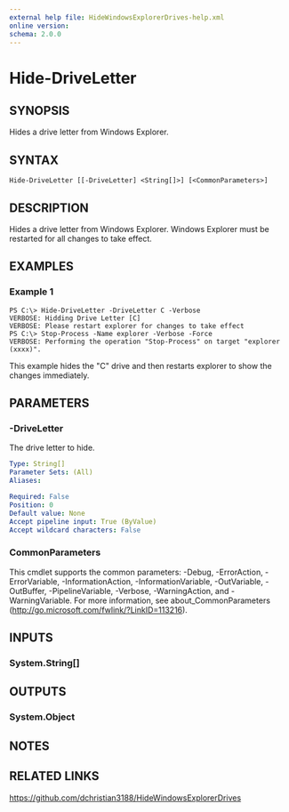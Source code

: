 ```yaml
---
external help file: HideWindowsExplorerDrives-help.xml
online version: 
schema: 2.0.0
---
```


# Hide-DriveLetter

## SYNOPSIS
Hides a drive letter from Windows Explorer.

## SYNTAX

```
Hide-DriveLetter [[-DriveLetter] <String[]>] [<CommonParameters>]
```

## DESCRIPTION
Hides a drive letter from Windows Explorer.
Windows Explorer must be restarted for all changes to take effect.

## EXAMPLES

### Example 1
```
PS C:\> Hide-DriveLetter -DriveLetter C -Verbose
VERBOSE: Hidding Drive Letter [C]
VERBOSE: Please restart explorer for changes to take effect
PS C:\> Stop-Process -Name explorer -Verbose -Force
VERBOSE: Performing the operation "Stop-Process" on target "explorer (xxxx)".
```

This example hides the "C" drive and then restarts explorer to show the changes immediately.

## PARAMETERS

### -DriveLetter
The drive letter to hide.

```yaml
Type: String[]
Parameter Sets: (All)
Aliases: 

Required: False
Position: 0
Default value: None
Accept pipeline input: True (ByValue)
Accept wildcard characters: False
```

### CommonParameters
This cmdlet supports the common parameters: -Debug, -ErrorAction, -ErrorVariable, -InformationAction, -InformationVariable, -OutVariable, -OutBuffer, -PipelineVariable, -Verbose, -WarningAction, and -WarningVariable. For more information, see about_CommonParameters (http://go.microsoft.com/fwlink/?LinkID=113216).

## INPUTS

### System.String[]

## OUTPUTS

### System.Object

## NOTES

## RELATED LINKS

https://github.com/dchristian3188/HideWindowsExplorerDrives
